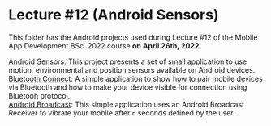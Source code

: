 # Lecture #12  (Android Sensors)
This folder has the Android projects used during Lecture #12 of the Mobile App Development BSc. 2022 course **on April 26th, 2022**.

[Android Sensors](12-1_AndroidSensors): This project presents a set of small application to use motion, environmental and position sensors available on Android devices.<br />
[Bluetooth Connect](12-2_BluetoothConnection): A simple application to show how to pair mobile devices via Bluetooth and how to make your device visible for connection using Bluetooh protocol.<br />
[Android Broadcast](12-3_AndroidBroadcast): This simple application uses an Android Broadcast Receiver to vibrate your mobile after `n` seconds defined by the user.